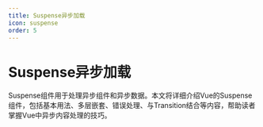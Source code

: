 ```yaml
---
title: Suspense异步加载
icon: suspense
order: 5
---
```


# Suspense异步加载

Suspense组件用于处理异步组件和异步数据。本文将详细介绍Vue的Suspense组件，包括基本用法、多层嵌套、错误处理、与Transition结合等内容，帮助读者掌握Vue中异步内容处理的技巧。
